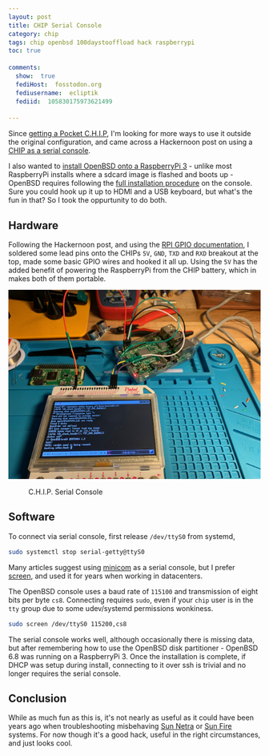 ```yaml
---
layout: post
title: CHIP Serial Console
category: chip
tags: chip openbsd 100daystooffload hack raspberrypi
toc: true

comments:
  show:  true
  fediHost:  fosstodon.org
  fediusername:  ecliptik
  fediid:  105830175973621499

---
```


Since [getting a Pocket C.H.I.P](https://www.ecliptik.com/Pocket-CHIP/), I'm looking for more ways to use it outside the original configuration, and came across a Hackernoon post on using a [CHIP as a serial console](https://medium.com/hackernoon/turn-your-pocketchip-into-a-badass-on-the-go-hardware-hackers-terminal-84b1edc939f).

I also wanted to [install OpenBSD onto a RaspberryPi 3](https://brainsnapped.com/2020/10/22/openbsd-on-the-raspberry-pi-3-model-b/) - unlike most RaspberryPi installs where a sdcard image is flashed and boots up - OpenBSD requires following the [full installation procedure](https://www.openbsd.org/faq/faq4.html) on the console. Sure you could hook up it up to HDMI and a USB keyboard, but what's the fun in that? So I took the oppurtunity to do both.

## Hardware

Following the Hackernoon post, and using the [RPI GPIO documentation](https://www.raspberrypi.org/documentation/usage/gpio/), I soldered some lead pins onto the CHIPs `5V`, `GND`, `TXD` and `RXD` breakout at the top, made some basic GPIO wires and hooked it all up. Using the `5V` has the added benefit of powering the RaspberryPi from the CHIP battery, which in makes both of them portable.

![C.H.I.P. Serial Console](/assets/images/posts/pocket-chip-serial.png)
<figure><figcaption>C.H.I.P. Serial Console</figcaption></figure>

## Software
To connect via serial console, first release `/dev/ttyS0` from systemd,

```bash
sudo systemctl stop serial-getty@ttyS0
```

Many articles suggest using [minicom](https://salsa.debian.org/minicom-team/minicom) as a serial console, but I prefer [screen](https://www.gnu.org/software/screen/), and used it for years when working in datacenters.

The OpenBSD console uses a baud rate of `115100` and transmission of eight bits per byte `cs8`. Connecting requires `sudo`, even if your `chip` user is in the `tty` group due to some udev/systemd permissions wonkiness.

```bash
sudo screen /dev/ttyS0 115200,cs8
```

The serial console works well, although occasionally there is missing data, but after remembering how to use the OpenBSD disk partitioner - OpenBSD 6.8 was running on a RaspberryPi 3. Once the installation is complete, if DHCP was setup during install, connecting to it over ssh is trivial and no longer requires the serial console.

## Conclusion

While as much fun as this is, it's not nearly as useful as it could have been years ago when troubleshooting misbehaving [Sun Netra](https://shrubbery.net/~heas/sun-feh-2_1/Systems/Netra_t1_105/spec.html) or [Sun Fire](https://shrubbery.net/~heas/sun-feh-2_1/Systems/SunFire280R/SunFire280R.html) systems. For now though it's a good hack, useful in the right circumstances, and just looks cool.
